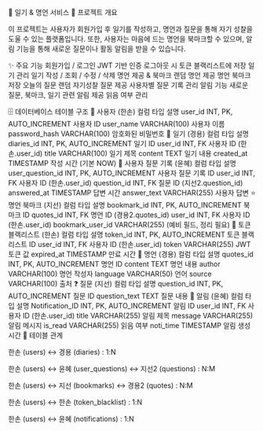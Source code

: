 📖 일기 & 명언 서비스
🚀 프로젝트 개요

이 프로젝트는 사용자가 회원가입 후 일기를 작성하고, 명언과 질문을 통해 자기 성찰을 도울 수 있는 플랫폼입니다.
또한, 사용자는 마음에 드는 명언을 북마크할 수 있으며, 알림 기능을 통해 새로운 질문이나 활동 알림을 받을 수 있습니다.

✨ 주요 기능
회원가입 / 로그인
JWT 기반 인증
로그아웃 시 토큰 블랙리스트에 저장
일기 관리
일기 작성 / 조회 / 수정 / 삭제
명언 제공 & 북마크
랜덤 명언 제공
명언 북마크 저장
오늘의 질문
랜덤 자기성찰 질문 제공
사용자별 질문 기록 관리
알림 기능
새로운 질문, 북마크, 일기 관련 알림 제공
읽음 여부 관리

🗄️ 데이터베이스 테이블 구조
👤 사용자 (한손)
컬럼	타입	설명
user_id	INT, PK, AUTO_INCREMENT	사용자 ID
user_name	VARCHAR(100)	사용자 이름
password_hash	VARCHAR(100)	암호화된 비밀번호
📔 일기 (경용)
컬럼	타입	설명
diaries_id	INT, PK, AUTO_INCREMENT	일기 ID
user_id	INT, FK	사용자 ID (한손.user_id)
title	VARCHAR(100)	일기 제목
content	TEXT	일기 내용
created_at	TIMESTAMP	작성 시간 (기본 NOW)
📝 사용자 질문 기록 (윤혜)
컬럼	타입	설명
user_question_id	INT, PK, AUTO_INCREMENT	사용자 질문 기록 ID
user_id	INT, FK	사용자 ID (한손.user_id)
question_id	INT, FK	질문 ID (지선2.question_id)
answered_at	TIMESTAMP	답변 시간
answer_text	VARCHAR(255)	사용자 답변
⭐ 명언 북마크 (지선)
컬럼	타입	설명
bookmark_id	INT, PK, AUTO_INCREMENT	북마크 ID
quotes_id	INT, FK	명언 ID (경용2.quotes_id)
user_id	INT, FK	사용자 ID (한손.user_id)
bookmark_user_id	VARCHAR(255)	(예비 필드, 정리 필요)
🔑 토큰 블랙리스트 (한손)
컬럼	타입	설명
token_id	INT, PK, AUTO_INCREMENT	토큰 블랙리스트 ID
user_id	INT, FK	사용자 ID (한손.user_id)
token	VARCHAR(255)	JWT 토큰 값
expired_at	TIMESTAMP	만료 시간
💬 명언 (경용)
컬럼	타입	설명
quotes_id	INT, PK, AUTO_INCREMENT	명언 ID
content	TEXT	명언 내용
author	VARCHAR(100)	명언 작성자
language	VARCHAR(50)	언어
source	VARCHAR(100)	출처
❓ 질문 (지선)
컬럼	타입	설명
question_id	INT, PK, AUTO_INCREMENT	질문 ID
question_text	TEXT	질문 내용
🔔 알림 (윤혜)
컬럼	타입	설명
Notification_ID	INT, PK, AUTO_INCREMENT	알림 ID
user_id	INT, FK	사용자 ID (한손.user_id)
title	VARCHAR(255)	알림 제목
message	VARCHAR(255)	알림 메시지
is_read	VARCHAR(255)	읽음 여부
noti_time	TIMESTAMP	알림 생성 시간
🔗 테이블 관계

한손 (users) ↔ 경용 (diaries) : 1:N

한손 (users) ↔ 윤혜 (user_questions) ↔ 지선2 (questions) : N:M

한손 (users) ↔ 지선 (bookmarks) ↔ 경용2 (quotes) : N:M

한손 (users) ↔ 한손 (token_blacklist) : 1:N

한손 (users) ↔ 윤혜 (notifications) : 1:N